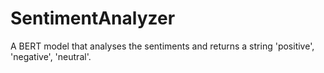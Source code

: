 # SentimentAnalyzer
A BERT model that analyses the sentiments and returns a string 'positive', 'negative', 'neutral'.
